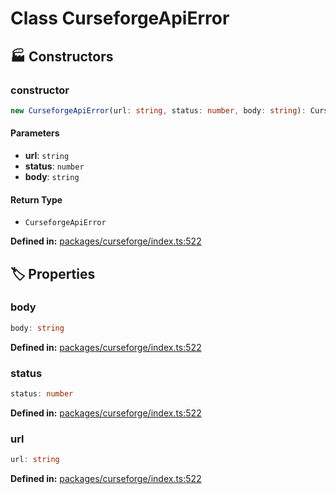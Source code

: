 # Class CurseforgeApiError

## 🏭 Constructors

### constructor

```ts
new CurseforgeApiError(url: string, status: number, body: string): CurseforgeApiError
```
#### Parameters

- **url**: `string`
- **status**: `number`
- **body**: `string`
#### Return Type

- `CurseforgeApiError`

<p style="font-size: 14px; color: var(--vp-c-text-2)">
<strong>Defined in:</strong> <a href="https://github.com/voxelum/minecraft-launcher-core-node/blob/master/packages/curseforge/index.ts#L522" target="_blank" rel="noreferrer">packages/curseforge/index.ts:522</a>
</p>


## 🏷️ Properties

### body <Badge type="tip" text="readonly" />

```ts
body: string
```
<p style="font-size: 14px; color: var(--vp-c-text-2)">
<strong>Defined in:</strong> <a href="https://github.com/voxelum/minecraft-launcher-core-node/blob/master/packages/curseforge/index.ts#L522" target="_blank" rel="noreferrer">packages/curseforge/index.ts:522</a>
</p>


### status <Badge type="tip" text="readonly" />

```ts
status: number
```
<p style="font-size: 14px; color: var(--vp-c-text-2)">
<strong>Defined in:</strong> <a href="https://github.com/voxelum/minecraft-launcher-core-node/blob/master/packages/curseforge/index.ts#L522" target="_blank" rel="noreferrer">packages/curseforge/index.ts:522</a>
</p>


### url <Badge type="tip" text="readonly" />

```ts
url: string
```
<p style="font-size: 14px; color: var(--vp-c-text-2)">
<strong>Defined in:</strong> <a href="https://github.com/voxelum/minecraft-launcher-core-node/blob/master/packages/curseforge/index.ts#L522" target="_blank" rel="noreferrer">packages/curseforge/index.ts:522</a>
</p>


